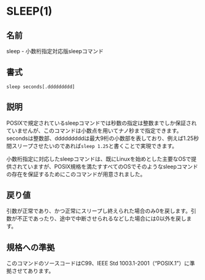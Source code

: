# SLEEP(1)

## 名前

sleep - 小数桁指定対応版sleepコマンド

## 書式

```sh:
sleep seconds[.ddddddddd]
```

## 説明

POSIXで規定されているsleepコマンドでは秒数の指定は整数までしか保証されていませんが、このコマンドは小数点を用いてナノ秒まで指定できます。secondsは整数部、dddddddddは最大9桁の小数部を表しており、例えば1.25秒間スリープさせたいのであれば`sleep 1.25`と書くことで実現できます。

小数桁指定に対応したsleepコマンドは、既にLinuxを始めとした主要なOSで提供されていますが、POSIX規格を満たすすべてのOSでそのようなsleepコマンドの存在を保証するためにこのコマンドが用意されました。

## 戻り値

引数が正常であり、かつ正常にスリープし終えられた場合のみ0を戻します。引数が不正であったり、途中で中断させられるなどした場合には0以外を戻します。

## 規格への準拠

このコマンドのソースコードはC99、IEEE Std 1003.1-2001（“POSIX.1”）に準拠させてあります。
